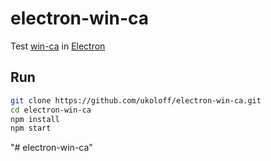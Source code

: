 # electron-win-ca
Test [win-ca][] in [Electron][]

[win-ca]: https://github.com/ukoloff/win-ca
[Electron]: https://electronjs.org/

## Run
```sh
git clone https://github.com/ukoloff/electron-win-ca.git
cd electron-win-ca
npm install
npm start
```
"# electron-win-ca" 
